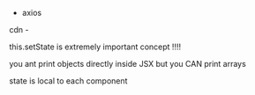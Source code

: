- axios

cdn - <script src="https://unpkg.com/axios/dist/axios.min.js"></script>

this.setState is extremely important concept !!!!

you ant print objects directly inside JSX
but you CAN print arrays

state is local to each component
